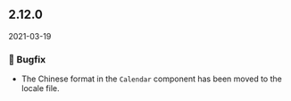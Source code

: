 ## 2.12.0

2021-03-19

### 🐛 Bugfix

- The Chinese format in the `Calendar` component has been moved to the locale file.



